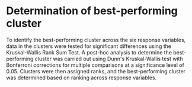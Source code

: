 # Determination of best-performing cluster


To identify the best-performing cluster across the six response variables, data in the clusters were tested for significant differences using the Kruskal-Wallis Rank Sum Test. A post-hoc analysis to determine the best-performing cluster was carried out using Dunn's Kruskal-Wallis test with Bonferroni corrections for multiple comparisons at a significance level of 0.05. Clusters were then assigned ranks, and the best-performing cluster was determined based on ranking across response variables.
